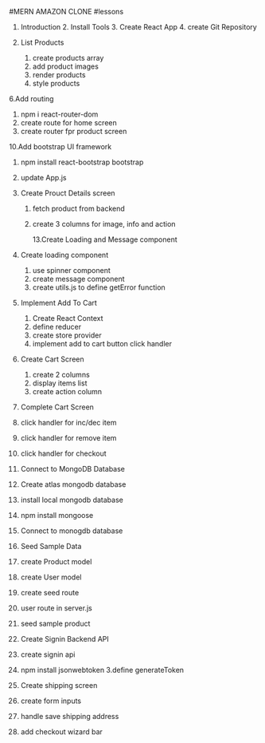 #MERN AMAZON CLONE
#lessons

1. Introduction 2. Install Tools 3. Create React App 4. create Git Repository

2. List Products
   1. create products array
   2. add product images
   3. render products
   4. style products

6.Add routing

1.  npm i react-router-dom
2.  create route for home screen
3.  create router fpr product screen

10.Add bootstrap UI framework

1. npm install react-bootstrap bootstrap
2. update App.js

3. Create Prouct Details screen

   1. fetch product from backend
   2. create 3 columns for image, info and action

      13.Create Loading and Message component

4. Create loading component

   1. use spinner component
   2. create message component
   3. create utils.js to define getError function

5. Implement Add To Cart

   1. Create React Context
   2. define reducer
   3. create store provider
   4. implement add to cart button click handler

6. Create Cart Screen

   1. create 2 columns
   2. display items list
   3. create action column

7. Complete Cart Screen
8. click handler for inc/dec item
9. click handler for remove item
10. click handler for checkout

11. Connect to MongoDB Database
12. Create atlas mongodb database
13. install local mongodb database
14. npm install mongoose
15. Connect to monogdb database

16. Seed Sample Data
17. create Product model
18. create User model
19. create seed route
20. user route in server.js
21. seed sample product

22. Create Signin Backend API
23. create signin api
24. npm install jsonwebtoken
    3.define generateToken

25. Create shipping screen
26. create form inputs
27. handle save shipping address
28. add checkout wizard bar
